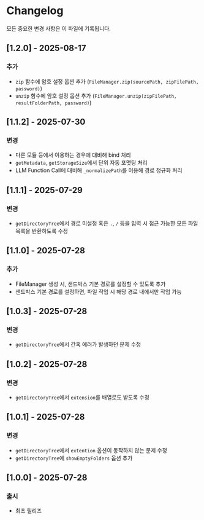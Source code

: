 # Changelog

모든 중요한 변경 사항은 이 파일에 기록됩니다.

## [1.2.0] - 2025-08-17
### 추가
- `zip` 함수에 암호 설정 옵션 추가 (`FileManager.zip(sourcePath, zipFilePath, password)`)
- `unzip` 함수에 암호 설정 옵션 추가 (`FileManager.unzip(zipFilePath, resultFolderPath, password)`)

## [1.1.2] - 2025-07-30
### 변경
- 다른 모듈 등에서 이용하는 경우에 대비해 bind 처리
- `getMetadata`, `getStorageSize`에서 단위 자동 포맷팅 처리
- LLM Function Call에 대비해 `_normalizePath`를 이용해 경로 정규화 처리

## [1.1.1] - 2025-07-29
### 변경
- `getDirectoryTree`에서 경로 미설정 혹은 `.`, `/` 등을 입력 시 접근 가능한 모든 파일 목록을 반환하도록 수정

## [1.1.0] - 2025-07-28
### 추가
- FileManager 생성 시, 샌드박스 기본 경로를 설정할 수 있도록 추가
- 샌드박스 기본 경로를 설정하면, 파일 작업 시 해당 경로 내에서만 작업 가능

## [1.0.3] - 2025-07-28
### 변경
- `getDirectoryTree`에서 간혹 에러가 발생하던 문제 수정

## [1.0.2] - 2025-07-28
### 변경
- `getDirectoryTree`에서 `extension`를 배열로도 받도록 수정

## [1.0.1] - 2025-07-28
### 변경
- `getDirectoryTree`에서 `extention` 옵션이 동작하지 않는 문제 수정
- `getDirectoryTree`에 `showEmptyFolders` 옵션 추가

## [1.0.0] - 2025-07-28
### 출시
- 최초 릴리즈